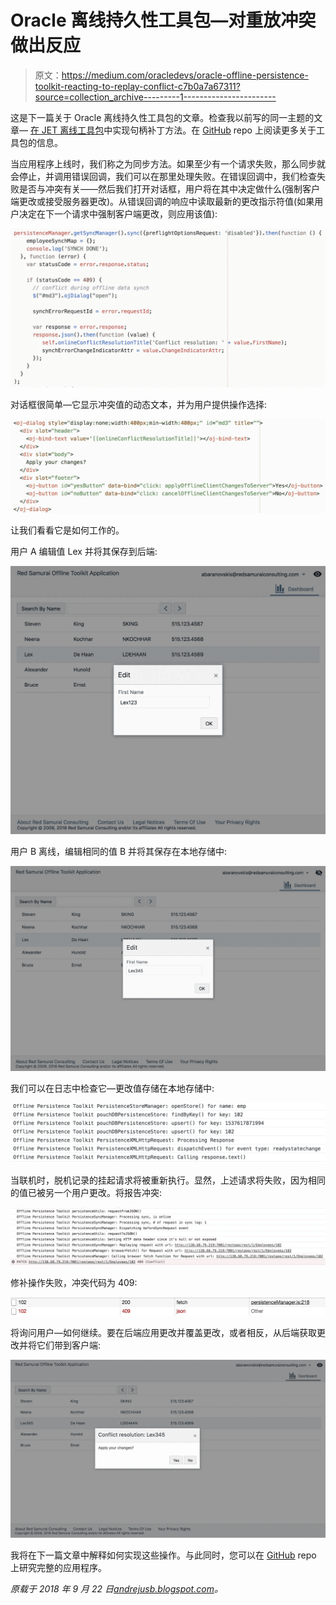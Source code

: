 # Oracle 离线持久性工具包—对重放冲突做出反应

> 原文：<https://medium.com/oracledevs/oracle-offline-persistence-toolkit-reacting-to-replay-conflict-c7b0a7a67311?source=collection_archive---------1----------------------->

这是下一篇关于 Oracle 离线持久性工具包的文章。检查我以前写的同一主题的文章— [在 JET 离线工具包](http://andrejusb.blogspot.com/2018/09/implementing-handle-patch-method-for.html)中实现句柄补丁方法。在 [GitHub](https://github.com/oracle/offline-persistence-toolkit) repo 上阅读更多关于工具包的信息。

当应用程序上线时，我们称之为同步方法。如果至少有一个请求失败，那么同步就会停止，并调用错误回调，我们可以在那里处理失败。在错误回调中，我们检查失败是否与冲突有关——然后我们打开对话框，用户将在其中决定做什么(强制客户端更改或接受服务器更改)。从错误回调的响应中读取最新的更改指示符值(如果用户决定在下一个请求中强制客户端更改，则应用该值):

![](img/bc8ac9d3c27c482ecc2434dac05868e7.png)

对话框很简单—它显示冲突值的动态文本，并为用户提供操作选择:

![](img/23dbe4d6ac5512bb4a1c812d54b0422e.png)

让我们看看它是如何工作的。

用户 A 编辑值 Lex 并将其保存到后端:

![](img/6d16d3f9ed8df66ce96033665ab7825f.png)

用户 B 离线，编辑相同的值 B 并将其保存在本地存储中:

![](img/fec73cfeb00d55896ebbbdbf865d81fc.png)

我们可以在日志中检查它—更改值存储在本地存储中:

![](img/57ffa984eaf5bd653b4b7299ceaec3ae.png)

当联机时，脱机记录的挂起请求将被重新执行。显然，上述请求将失败，因为相同的值已被另一个用户更改。将报告冲突:

![](img/e0ad81747d63d63323a094e40218e3c7.png)

修补操作失败，冲突代码为 409:

![](img/f30c4fcfd655eb2f1ba77c21e249df90.png)

将询问用户—如何继续。要在后端应用更改并覆盖更改，或者相反，从后端获取更改并将它们带到客户端:

![](img/5b8a1595b15b49def50231bcae166139.png)

我将在下一篇文章中解释如何实现这些操作。与此同时，您可以在 [GitHub](https://github.com/abaranovskis-redsamurai/persistencejetapp) repo 上研究完整的应用程序。

*原载于 2018 年 9 月 22 日*[*andrejusb.blogspot.com*](https://andrejusb.blogspot.com/2018/09/oracle-offline-persistence-toolkit.html)*。*